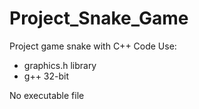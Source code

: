 # Project_Snake_Game
Project game snake with C++ Code
Use:
+ graphics.h library
+ g++ 32-bit

No executable file
